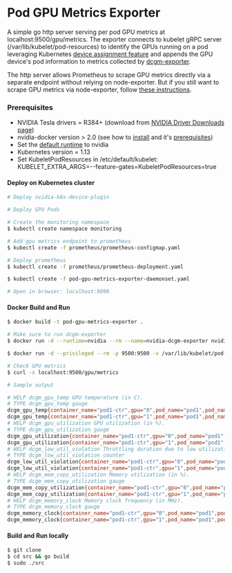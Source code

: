 # Pod GPU Metrics Exporter

A simple go http server serving per pod GPU metrics at localhost:9500/gpu/metrics. The exporter connects to kubelet gRPC server (/var/lib/kubelet/pod-resources) to identify the GPUs running on a pod leveraging Kubernetes [device assignment feature](https://github.com/vikaschoudhary16/community/blob/060a25c441269be476ade624ea0347ebc113e659/keps/sig-node/compute-device-assignment.md) and appends the GPU device's pod information to metrics collected by [dcgm-exporter](https://github.com/NVIDIA/gpu-monitoring-tools/tree/master/exporters/prometheus-dcgm/dcgm-exporter).

The http server allows Prometheus to scrape GPU metrics directly via a separate endpoint without relying on node-exporter. But if you still want to scrape GPU metrics via node-exporter, follow [these instructions](https://github.com/NVIDIA/gpu-monitoring-tools/tree/master/exporters/prometheus-dcgm#node_exporter).

### Prerequisites
* NVIDIA Tesla drivers = R384+ (download from [NVIDIA Driver Downloads page](http://www.nvidia.com/drivers))
* nvidia-docker version > 2.0 (see how to [install](https://github.com/NVIDIA/nvidia-docker) and it's [prerequisites](https://github.com/nvidia/nvidia-docker/wiki/Installation-\(version-2.0\)#prerequisites))
* Set the [default runtime](https://github.com/NVIDIA/nvidia-container-runtime#daemon-configuration-file) to nvidia
* Kubernetes version = 1.13
* Set KubeletPodResources in /etc/default/kubelet: KUBELET_EXTRA_ARGS=--feature-gates=KubeletPodResources=true

#### Deploy on Kubernetes cluster 
```sh
# Deploy nvidia-k8s-device-plugin

# Deploy GPU Pods

# Create the monitoring namespace
$ kubectl create namespace monitoring

# Add gpu metrics endpoint to prometheus
$ kubectl create -f prometheus/prometheus-configmap.yaml

# Deploy prometheus
$ kubectl create -f prometheus/prometheus-deployment.yaml

$ kubectl create -f pod-gpu-metrics-exporter-daemonset.yaml

# Open in browser: localhost:9090
```

#### Docker Build and Run

```sh
$ docker build -t pod-gpu-metrics-exporter .

# Make sure to run dcgm-exporter
$ docker run -d --runtime=nvidia --rm --name=nvidia-dcgm-exporter nvidia/dcgm-exporter

$ docker run -d --privileged --rm -p 9500:9500 -v /var/lib/kubelet/pod-resources:/var/lib/kubelet/pod-resources --volumes-from nvidia-dcgm-exporter:ro nvidia/pod-gpu-metrics-exporter:v1.0.0-alpha

# Check GPU metrics
$ curl -s localhost:9500/gpu/metrics

# Sample output

# HELP dcgm_gpu_temp GPU temperature (in C).
# TYPE dcgm_gpu_temp gauge
dcgm_gpu_temp{container_name="pod1-ctr",gpu="0",pod_name="pod1",pod_namespace="default",uuid="GPU-2b399198-c670-a848-173b-d3400051a200"} 33
dcgm_gpu_temp{container_name="pod1-ctr",gpu="1",pod_name="pod1",pod_namespace="default",uuid="GPU-9567a9e7-341e-bb7e-fcf5-788d8caa50f9"} 34
# HELP dcgm_gpu_utilization GPU utilization (in %).
# TYPE dcgm_gpu_utilization gauge
dcgm_gpu_utilization{container_name="pod1-ctr",gpu="0",pod_name="pod1",pod_namespace="default",uuid="GPU-2b399198-c670-a848-173b-d3400051a200"} 0
dcgm_gpu_utilization{container_name="pod1-ctr",gpu="1",pod_name="pod1",pod_namespace="default",uuid="GPU-9567a9e7-341e-bb7e-fcf5-788d8caa50f9"} 0
# HELP dcgm_low_util_violation Throttling duration due to low utilization (in us).
# TYPE dcgm_low_util_violation counter
dcgm_low_util_violation{container_name="pod1-ctr",gpu="0",pod_name="pod1",pod_namespace="default",uuid="GPU-2b399198-c670-a848-173b-d3400051a200"} 0
dcgm_low_util_violation{container_name="pod1-ctr",gpu="1",pod_name="pod1",pod_namespace="default",uuid="GPU-9567a9e7-341e-bb7e-fcf5-788d8caa50f9"} 0
# HELP dcgm_mem_copy_utilization Memory utilization (in %).
# TYPE dcgm_mem_copy_utilization gauge
dcgm_mem_copy_utilization{container_name="pod1-ctr",gpu="0",pod_name="pod1",pod_namespace="default",uuid="GPU-2b399198-c670-a848-173b-d3400051a200"} 0
dcgm_mem_copy_utilization{container_name="pod1-ctr",gpu="1",pod_name="pod1",pod_namespace="default",uuid="GPU-9567a9e7-341e-bb7e-fcf5-788d8caa50f9"} 0
# HELP dcgm_memory_clock Memory clock frequency (in MHz).
# TYPE dcgm_memory_clock gauge
dcgm_memory_clock{container_name="pod1-ctr",gpu="0",pod_name="pod1",pod_namespace="default",uuid="GPU-2b399198-c670-a848-173b-d3400051a200"} 810
dcgm_memory_clock{container_name="pod1-ctr",gpu="1",pod_name="pod1",pod_namespace="default",uuid="GPU-9567a9e7-341e-bb7e-fcf5-788d8caa50f9"} 810
```

#### Build and Run locally
```sh
$ git clone
$ cd src && go build
$ sudo ./src
```
